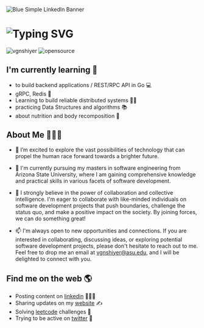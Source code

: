 ![Blue Simple LinkedIn Banner](https://github.com/vgnshiyer/vgnshiyer/assets/39982819/28654f07-f9d5-44bf-b9d9-1e5e4b8e784f)

<!-- HEADING SECTION -->
<h1><img src="https://readme-typing-svg.demolab.com?font=Fira+Code&weight=700&size=24&pause=1000&color=D6543C&center=true&width=435&lines=Hi!%F0%9F%91%8B+I'm+%40vgnshiyer" alt="Typing SVG" /></h1>

<!-- MISC SECTION -->
<p align="left"> <img src="https://komarev.com/ghpvc/?username=vgnshiyer&label=Visitors&color=brightgreen&style=flat" alt="vgnshiyer" /> <img src="https://img.shields.io/badge/opensource-❤-red.svg" alt="opensource" /> </p>

<h2>I'm currently learning 📖 </h2>

- to build back️end applications / REST/RPC API in Go 💻
- gRPC, Redis 🎯
- Learning to build reliable distributed systems 💪🏻
- practicing Data Structures and algorithms 📚
- about nutrition and body recomposition 💪

<!-- ABOUT SECTION -->
<h2>About Me 🙋🏻‍♂️</h2>

- 👀 I’m excited to explore the vast possibilities of technology that can propel the human race forward towards a brighter future. 

- 🌱 I'm currently pursuing my masters in software engineering from Arizona State University, where I am gaining comprehensive knowledge and practical skills in various facets of software development. 

- 💞️ I strongly believe in the power of collaboration and collective intelligence. I'm eager to collaborate with like-minded individuals on software development projects that push boundaries, challenge the status quo, and make a positive impact on the society. By joining forces, we can do something great!

- 📫 I'm always open to new opportunities and connections. If you are interested in collaborating, discussing ideas, or exploring potential software development projects, please don't hesitate to reach out to me. Feel free to drop me an email at vgnshiyer@asu.edu, and I will be delighted to connect with you.

<!-- SOCIAL HANDLES SECTION -->
<h2>Find me on the web 🌎 </h2>

- Posting content on <a href="https://www.linkedin.com/in/vgnshiyer/">linkedin</a> 🧑🏻‍💻
- Sharing updates on my <a href="https://vgnshiyer.github.io/">website</a> ✍️
- Solving <a href="https://leetcode.com/vgnshiyer/">leetcode</a> challenges 🔨
- Trying to be active on <a href="https://twitter.com/vgnshiyer">twitter</a> 🥲

<!---
VigneshIyer25/VigneshIyer25 is a ✨ special ✨ repository because its `README.md` (this file) appears on your GitHub profile.
You can click the Preview link to take a look at your changes.
--->
